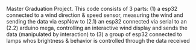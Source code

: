 Master Graduation Project. This code consists of 3 parts: 
(1) a esp32 connected to a wind direction & speed sensor, measuring the wind and sending the data via espNow to 
(2.1) an esp32 connected via serial to an (2.2) arduino mega, controlling an interactive wind display and sends the data (manipulated by interaction) to 
(3) a group of esp32 connected to lamps whos brightness & behavior is controlled through the data received
